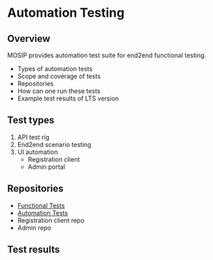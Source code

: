 # Automation Testing

## Overview
MOSIP provides automation test suite for end2end functional testing.

* Types of automation tests
* Scope and coverage of tests
* Repositories
* How can one run these tests
* Example test results of LTS version

## Test types
1. API test rig
2. End2end scenario testing 
3. UI automation
    * Registration client 
    * Admin portal

## Repositories
* [Functional Tests](mosip-functional-tests)
* [Automation Tests]()
* Registration client repo
* Admin repo

## Test results




